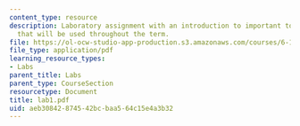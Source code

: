 ```yaml
---
content_type: resource
description: Laboratory assignment with an introduction to important tools and devices
  that will be used throughout the term.
file: https://ol-ocw-studio-app-production.s3.amazonaws.com/courses/6-111-introductory-digital-systems-laboratory-spring-2006/aeb30842874542bcbaa564c15e4a3b32_lab1.pdf
file_type: application/pdf
learning_resource_types:
- Labs
parent_title: Labs
parent_type: CourseSection
resourcetype: Document
title: lab1.pdf
uid: aeb30842-8745-42bc-baa5-64c15e4a3b32
---
```

